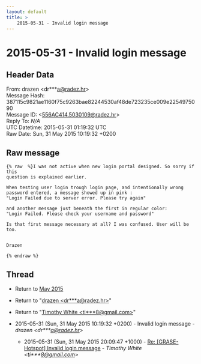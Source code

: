```yaml
---
layout: default
title: >
    2015-05-31 - Invalid login message
---
```


# 2015-05-31 - Invalid login message

## Header Data

From: drazen \<dr***a@radez.hr\><br>
Message Hash: 387115c9821ae1160f75c9263bae82244530af48de723235ce009e2254975090<br>
Message ID: \<556AC414.5030109@radez.hr\><br>
Reply To: _N/A_<br>
UTC Datetime: 2015-05-31 01:19:32 UTC<br>
Raw Date: Sun, 31 May 2015 10:19:32 +0200<br>

## Raw message

```
{% raw  %}I was not active when new login portal designed. So sorry if this 
question is explained earlier.

When testing user login trough login page, and intentionally wrong 
password entered, a message showed up in pink :
"Login Failed due to server error. Please try again"

and another message just beneath the first in regular color:
"Login Failed. Please check your username and password"

Is that first message necessary at all? I was confused. User will be too.


Drazen

{% endraw %}
```

## Thread

+ Return to [May 2015](/archive/2015/05)

+ Return to "[drazen <dr***a<span>@</span>radez.hr>](/authors/dr___a_at_radez_hr)"
+ Return to "[Timothy White <ti***8<span>@</span>gmail.com>](/authors/ti___8_at_gmail_com)"

+ 2015-05-31 (Sun, 31 May 2015 10:19:32 +0200) - Invalid login message - _drazen \<dr***a@radez.hr\>_
  + 2015-05-31 (Sun, 31 May 2015 20:09:47 +1000) - [Re: [GRASE-Hotspot] Invalid login message](/archive/2015/05/a0fc2e67847b1d4363e0855fe5171993c921cb6502381905bb814163b1e99421) - _Timothy White \<ti***8@gmail.com\>_

